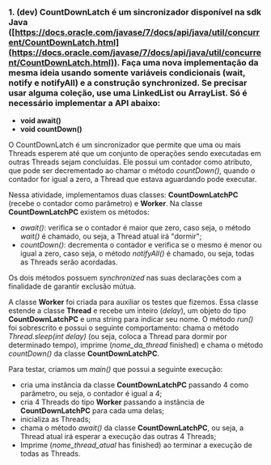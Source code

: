 ### 1.  (dev) CountDownLatch é um sincronizador disponível na sdk Java ([https://docs.oracle.com/javase/7/docs/api/java/util/concurrent/CountDownLatch.html](https://docs.oracle.com/javase/7/docs/api/java/util/concurrent/CountDownLatch.html)). Faça uma nova implementação da mesma ideia usando somente variáveis condicionais (wait, notify  e notifyAll) e a construção synchronized. Se precisar usar alguma coleção, use uma LinkedList ou ArrayList. Só é necessário implementar a API abaixo:
-   **void await()**
-   **void countDown()**

O CountDownLatch é um sincronizador que permite que uma ou mais Threads esperem até que um conjunto de operações sendo executadas em outras Threads sejam concluídas. Ele possui um contador como atributo, que pode ser decrementado ao chamar o método *countDown()*, quando o contador for igual a zero, a Thread que estava aguardando pode executar.

Nessa atividade, implementamos duas classes: **CountDownLatchPC** (recebe o contador como parâmetro) e **Worker**. Na classe **CountDownLatchPC** existem os métodos:
-   *await()*: verifica se o contador é maior que zero, caso seja, o método *wait()* é chamado, ou seja, a Thread atual irá "dormir";
-  *countDown()*: decrementa o contador e verifica se o mesmo é menor ou igual a zero, caso seja, o método *notifyAll()* é chamado, ou seja, todas as Threads serão acordadas.

Os dois métodos possuem *synchronized* nas suas declarações com a finalidade de garantir exclusão mútua.

A classe **Worker** foi criada para auxiliar os testes que fizemos. Essa classe estende a classe **Thread** e recebe um inteiro (*delay*), um objeto do tipo **CountDownLatchPC** e uma string para indicar seu nome. O método *run()* foi sobrescrito e possui o seguinte comportamento: chama o método *Thread.sleep(int delay)* (ou seja, coloca a Thread para dormir por determinado tempo), imprime (*nome_da_thread* finished) e chama o método *countDown()* da classe **CountDownLatchPC**.

Para testar, criamos um *main()* que possui a seguinte execução:
- cria uma instância da classe **CountDownLatchPC** passando 4 como parâmetro, ou seja, o contador é igual a 4;
-  cria 4 Threads do tipo **Worker** passando a instância de **CountDownLatchPC** para cada uma delas;
- inicializa as Threads;
- chama o método *await()* da classe **CountDownLatchPC**, ou seja, a Thread atual irá esperar a execução das outras 4 Threads;
- Imprime (*nome_thread_atual* has finished) ao terminar a execução de todas as Threads.

